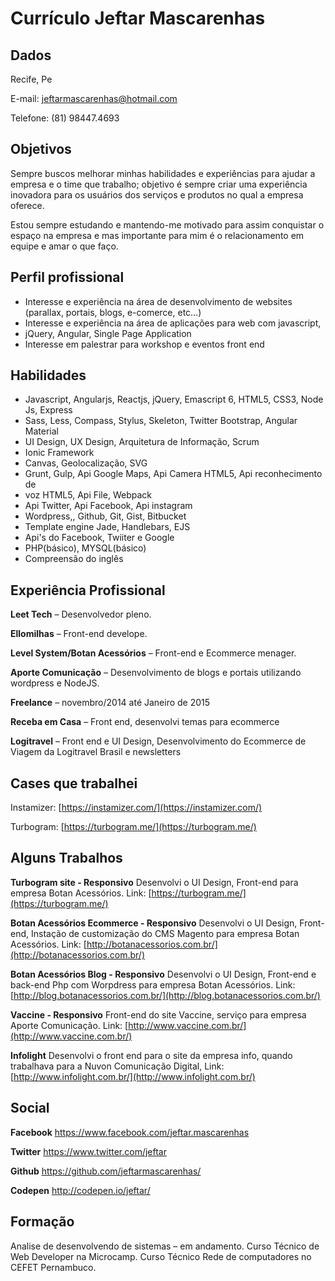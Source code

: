 # Currículo Jeftar Mascarenhas

## Dados 

Recife, Pe

E-mail: jeftarmascarenhas@hotmail.com

Telefone: (81) 98447.4693

## Objetivos

Sempre buscos melhorar minhas habilidades e experiências para ajudar a empresa e o time que trabalho; objetivo é sempre criar uma experiência
inovadora para os usuários dos serviços e produtos no qual a empresa oferece.

Estou sempre estudando e mantendo-me motivado para assim conquistar o
espaço na empresa e mas importante para mim é o relacionamento em equipe e amar o que faço.

## Perfil profissional 

* Interesse e experiência na área de desenvolvimento de websites (parallax,
portais, blogs, e-comerce, etc…)
* Interesse e experiência na área de aplicações para web com javascript,
* jQuery, Angular, Single Page Application
* Interesse em palestrar para workshop e eventos front end

## Habilidades 

* Javascript, Angularjs, Reactjs, jQuery, Emascript 6, HTML5, CSS3, Node Js, Express
* Sass, Less, Compass, Stylus, Skeleton, Twitter Bootstrap, Angular Material
* UI Design, UX Design, Arquitetura de Informação, Scrum
* Ionic Framework
* Canvas, Geolocalização, SVG
* Grunt, Gulp, Api Google Maps, Api Camera HTML5, Api reconhecimento de
* voz HTML5, Api File, Webpack
* Api Twitter, Api Facebook, Api instagram
* Wordpress,, Github, Git, Gist, Bitbucket
* Template engine Jade, Handlebars, EJS
* Api's do Facebook, Twiiter e Google
* PHP(básico), MYSQL(básico)
* Compreensão do inglês 

## Experiência Profissional

__Leet Tech__ – Desenvolvedor pleno.

__Ellomilhas__ – Front-end develope.

__Level System/Botan Acessórios__ – Front-end e Ecommerce menager.

__Aporte Comunicação__ – Desenvolvimento de blogs e portais utilizando wordpress e NodeJS.

__Freelance__ – novembro/2014 até Janeiro de 2015

__Receba em Casa__ – Front end, desenvolvi temas para ecommerce

__Logitravel__ – Front end e UI Design, Desenvolvimento do Ecommerce de Viagem da Logitravel Brasil e newsletters


## Cases que trabalhei

Instamizer: [https://instamizer.com/](https://instamizer.com/)

Turbogram: [https://turbogram.me/](https://turbogram.me/)

## Alguns Trabalhos
__Turbogram site - Responsivo__
Desenvolvi o UI Design, Front-end
para empresa Botan Acessórios.
Link: [https://turbogram.me/](https://turbogram.me/)

 
__Botan Acessórios Ecommerce - Responsivo__
Desenvolvi o UI Design, Front-end, Instação de customização do CMS Magento
para empresa Botan Acessórios.
Link: [http://botanacessorios.com.br/](http://botanacessorios.com.br/)

__Botan Acessórios Blog - Responsivo__
Desenvolvi o UI Design, Front-end e back-end Php com Worpdress para empresa Botan Acessórios.
Link: [http://blog.botanacessorios.com.br/](http://blog.botanacessorios.com.br/)
 
__Vaccine - Responsivo__
Front-end do site Vaccine, serviço para empresa Aporte Comunicação.
Link: [http://www.vaccine.com.br/](http://www.vaccine.com.br/)

__Infolight__
Desenvolvi o front end para o site da empresa info, quando trabalhava para a
Nuvon Comunicação Digital,
Link: [http://www.infolight.com.br/](http://www.infolight.com.br/)

## Social

__Facebook__
https://www.facebook.com/jeftar.mascarenhas

__Twitter__
https://www.twitter.com/jeftar

__Github__
https://github.com/jeftarmascarenhas/

__Codepen__
http://codepen.io/jeftar/

## Formação

Analise de desenvolvendo de sistemas – em andamento.
Curso Técnico de Web Developer na Microcamp.
Curso Técnico Rede de computadores no CEFET Pernambuco.
